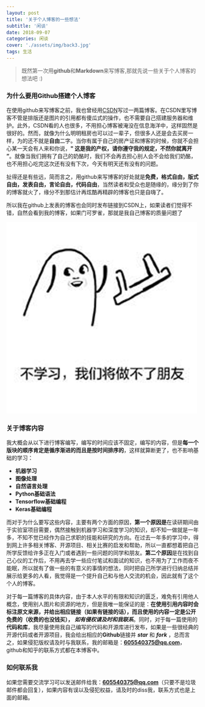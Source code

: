 ```yaml
---
layout: post
title: '关于个人博客的一些想法'
subtitle: '闲谈'
date: 2018-09-07
categories: 闲谈
cover: './assets/img/back3.jpg'
tags: 生活
---
```


> 既然第一次用**github**和**Markdown**来写博客,那就先说一些关于个人博客的想法吧 :)

### 为什么要用Github搭建个人博客

在使用github来写博客之前，我也曾经用[CSDN](https://blog.csdn.net/)写过一两篇博客。在CSDN里写博客不管是排版还是图片的引用都有傻瓜式的操作，也不需要自己搭建服务器和维护。此外，CSDN看的人也很多，不用担心博客被淹没在信息海洋中，这样固然是很好的。然而，就像为什么明明租房也可以过一辈子，但很多人还是会去买房一样，为的还不就是**自由**二字。当你有属于自己的房产证和博客的时候，你就不会担心某一天会有人来和你说，**" 这是我的产权，请你遵守我的规定，不然你就离开 ”**。就像当我们拥有了自己的奶酪时，我们不会再去担心别人会不会给我们奶酪，也不用担心吃完这次还有没有下次，今天有明天还有没有的问题。

扯得还是有些远，简而言之，用github来写博客的好处就是**免费，格式自由，版式自由，发表自由，言论自由，代码自由**，当然读者和受众也是随缘的，缘分到了你的博客就火了，缘分不到那估计再炫酷再精辟的博客也只是自嗨了。

所以我在github上发表的博客也会同时发布链接到CSDN上，如果读者们觉得不错，自然会看到我的博客，如果门可罗雀，那就是我自己博客的质量问题了

![学习](https://github.com/Healingl/Healingl.github.io/blob/master/_posts/2018-09-07-关于个人博客的一些想法/学习.jpg?raw=true)

### 关于博客内容

我大概会从以下进行博客编写，编写的时间应该不固定，编写的内容，但是**每一个版块的顺序肯定是循序渐进的而且是按时间排序的**，这样就算断更了，也不影响基础的学习：

- **机器学习**
- **图像处理**
- **自然语言处理**
- **Python基础语法**
- **Tensorflow基础编程**
- **Keras基础编程**

而对于为什么要写这些内容，主要有两个方面的原因，**第一个原因是**在读研期间由于实验室项目需要，偶然接触到机器学习和深度学习的知识，却不知一做就是一年多，不知不觉已经作为自己求职的技能和研究的方向。在过去一年多的学习中，得到网上许多相关博客、开源项目、相关比赛的启发和帮助，所以一直都想着把自己所学反馈给许多正在入门或者遇到一些问题的同学和朋友。**第二个原因**是在找到自己心仪的工作后，不用再去学一些应付笔试和面试的知识，也不用为了工作而夜不能眠，所以就有了做一些的有意义的事情的想法，同时把自己所学进行归纳总结并展示给更多的人看，我觉得是一个提升自己和与他人交流的机会，因此就有了这个个人的博客。

对于每一篇博客的具体内容，由于本人水平的有限和知识的匮乏，难免有引用他人概念，使用别人图片和资源的地方，但是我唯一能保证的是：**在使用引用内容时会标注原文来源，并给出相应链接（如果有链接的话），而且使用的内容一定是公开免费的（收费的也没钱买），** ***如有侵权请及时和我联系***。同时，对于每一篇使用的**代码和库**，我尽量使用我自己编写的代码和开源库进行发布，如果是一些很经典的开源代码或者开源项目，我会给出相应的**Github**链接并 ***star*** 和 ***fork*** ，总而言之，如果侵犯版权请及时与我联系，我的邮箱是：**605540375@qq.com**，github和知乎的联系方式都在本博客中。

### 如何联系我

如果您需要交流学习可以发送邮件给我：**605540375@qq.com**（只要不是垃圾邮件都会回复），如果内容有误以及侵犯权益，请及时的diss我，联系方式也是上面的邮箱。
